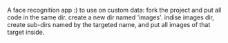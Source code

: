 A face recognition app :)
to use on custom data:
fork the project and put all code in the same dir.
create a new dir named 'images'. indise images dir, 
create sub-dirs named by the targeted name, and put all images of that target inside.



